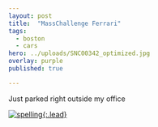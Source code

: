 ```yaml
---
layout: post
title:  "MassChallenge Ferrari"
tags:
  - boston
  - cars
hero: ../uploads/SNC00342_optimized.jpg
overlay: purple
published: true

---
```


Just parked right outside my office

[![spelling](../uploads/SNC00342_optimized.jpg){:.lead}](../uploads/SNC00342.jpg)